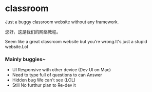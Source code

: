 # classroom
Just a buggy classroom website without any framework.

您好，这是我们的网络教程。
 
Seem like a great classroom website but you're wrong.It's just a stupid website.Lol

### Mainly buggies~
- UI Responsive with other device (Dev UI on Mac)
- Need to type full of questions to can Answer
- Hidden bug We can't see (LOL)
- Still No furthur plan to Re-dev it

